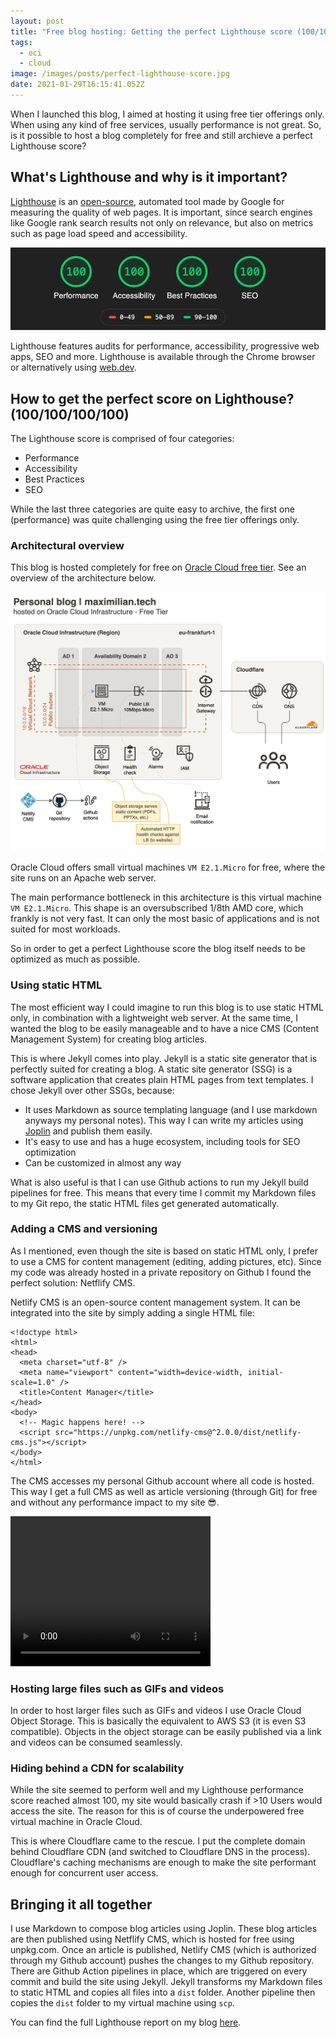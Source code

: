 ```yaml
---
layout: post
title: "Free blog hosting: Getting the perfect Lighthouse score (100/100/100/100) "
tags:
  - oci
  - cloud
image: /images/posts/perfect-lighthouse-score.jpg
date: 2021-01-29T16:15:41.052Z
---
```

When I launched this blog, I aimed at hosting it using free tier offerings only. When using any kind of free services, usually performance is not great. So, is it possible to host a blog completely for free and still archieve a perfect Lighthouse score?

## What's Lighthouse and why is it important?

[Lighthouse](https://developers.google.com/web/tools/lighthouse) is an [open-source](https://github.com/GoogleChrome/lighthouse), automated tool made by Google for measuring the quality of web pages. It is important, since search engines like Google rank search results not only on relevance, but also on metrics such as page load speed and accessibility.  

![](/images/posts/lighthouse-score.png)

Lighthouse features audits for performance, accessibility, progressive web apps, SEO and more. Lighthouse is available through the Chrome browser or alternatively using [web.dev](https://web.dev/).

## How to get the perfect score on Lighthouse? (100/100/100/100)

The Lighthouse score is comprised of four categories:

* Performance
* Accessibility
* Best Practices
* SEO

While the last three categories are quite easy to archive, the first one (performance) was quite challenging using the free tier offerings only. 

### Architectural overview

This blog is hosted completely for free on [Oracle Cloud free tier](https://www.oracle.com/cloud/free/). See an overview of the architecture below.

![](/images/pages/personal-blog-architecture.png)

Oracle Cloud offers small virtual machines `VM E2.1.Micro` for free, where the site runs on an Apache web server.

The main performance bottleneck in this architecture is this virtual machine `VM E2.1.Micro`. This shape is an oversubscribed 1/8th AMD core, which frankly is not very fast. It can only the most basic of applications and is not suited for most workloads.

So in order to get a perfect Lighthouse score the blog itself needs to be optimized as much as possible. 

### Using static HTML

The most efficient way I could imagine to run this blog is to use static HTML only, in combination with a lightweight web server. At the same time, I wanted the blog to be easily manageable and to have a nice CMS (Content Management System) for creating blog articles.

This is where Jekyll comes into play. Jekyll is a static site generator that is perfectly suited for creating a blog. A static site generator (SSG) is a software application that creates plain HTML pages from text templates. I chose Jekyll over other SSGs, because:

* It uses Markdown as source templating language (and I use markdown anyways my personal notes). This way I can write my articles using [Joplin](https://joplinapp.org/) and publish them easily.
* It's easy to use and has a huge ecosystem, including tools for SEO optimization
* Can be customized in almost any way

What is also useful is that I can use Github actions to run my Jekyll build pipelines for free. This means that every time I commit my Markdown files to my Git repo, the static HTML files get generated automatically.

### Adding a CMS and versioning

As I mentioned, even though the site is based on static HTML only, I prefer to use a CMS for content management (editing, adding pictures, etc). Since my code was already hosted in a private repository on Github I found the perfect solution: Netflify CMS.

Netlify CMS is an open-source content management system. It can be integrated into the site by simply adding a single HTML file:

```
<!doctype html>
<html>
<head>
  <meta charset="utf-8" />
  <meta name="viewport" content="width=device-width, initial-scale=1.0" />
  <title>Content Manager</title>
</head>
<body>
  <!-- Magic happens here! -->
  <script src="https://unpkg.com/netlify-cms@^2.0.0/dist/netlify-cms.js"></script>
</body>
</html>
```

The CMS accesses my personal Github account where all code is hosted. This way I get a full CMS as well as article versioning (through Git) for free and without any performance impact to my site 😎.

<video width="320" height="240" autoplay>
  <source src="https://objectstorage.eu-frankfurt-1.oraclecloud.com/p/1ZOMn5PpduboChp9fCalZIvLQXxfcPAtZM-V8tJMfxmkprsp-qIGwV79pouX8flB/n/franqguxqsfs/b/public-resources/o/blog-publish-with-netflify-cms.mp4" type="video/mp4">
Your browser does not support the video tag.
</video> 

### Hosting large files such as GIFs and videos

In order to host larger files such as GIFs and videos I use Oracle Cloud Object Storage. This is basically the equivalent to AWS S3 (it is even S3 compatible). Objects in the object storage can be easily published via a link and videos can be consumed seamlessly.

### Hiding behind a CDN for scalability

While the site seemed to perform well and my Lighthouse performance score reached almost 100, my site would basically crash if >10 Users would access the site. The reason for this is of course the underpowered free virtual machine in Oracle Cloud.

This is where Cloudflare came to the rescue. I put the complete domain behind Cloudflare CDN (and switched to Cloudflare DNS in the process). Cloudflare's caching mechanisms are enough to make the site performant enough for concurrent user access.

## Bringing it all together

I use Markdown to compose blog articles using Joplin. These blog articles are then published using Netflify CMS, which is hosted for free using unpkg.com. Once an article is published, Netlify CMS (which is authorized through my Github account) pushes the changes to my Github repository. There are Github Action pipelines in place, which are triggered on every commit and build the site using Jekyll. Jekyll transforms my Markdown files to static HTML and copies all files into a `dist` folder. Another pipeline then copies the `dist` folder to my virtual machine using `scp`. 

You can find the full Lighthouse report on my blog [here](https://maximilian.tech/lighthouse.html).